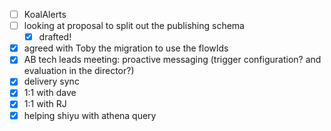 * [ ] KoalAlerts
* [ ] looking at proposal to split out the publishing schema
  * [x] drafted!
* [x] agreed with Toby the migration to use the flowIds
* [x] AB tech leads meeting: proactive messaging (trigger configuration? and evaluation in the director?)
* [x] delivery sync
* [x] 1:1 with dave
* [x] 1:1 with RJ
* [x] helping shiyu with athena query
